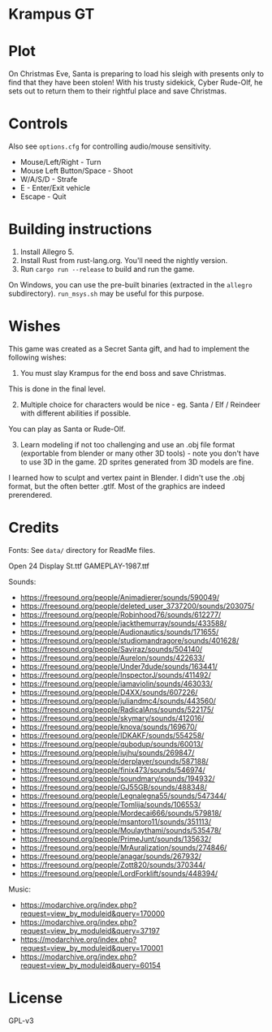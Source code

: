 # Krampus GT

# Plot

On Christmas Eve, Santa is preparing to load his sleigh with presents only to
find that they have been stolen! With his trusty sidekick, Cyber Rude-Olf, he
sets out to return them to their rightful place and save Christmas.

# Controls

Also see `options.cfg` for controlling audio/mouse sensitivity.
- Mouse/Left/Right - Turn
- Mouse Left Button/Space - Shoot
- W/A/S/D - Strafe
- E - Enter/Exit vehicle
- Escape - Quit

# Building instructions

1. Install Allegro 5.
2. Install Rust from rust-lang.org. You'll need the nightly version.
3. Run `cargo run --release` to build and run the game.

On Windows, you can use the pre-built binaries (extracted in the `allegro`
subdirectory). `run_msys.sh` may be useful for this purpose.

# Wishes

This game was created as a Secret Santa gift, and had to implement the 
following wishes:

1. You must slay Krampus for the end boss and save Christmas.

This is done in the final level.

2. Multiple choice for characters would be nice - eg. Santa / Elf / Reindeer 
with different abilities if possible.

You can play as Santa or Rude-Olf.

3. Learn modeling if not too challenging and use an .obj file format 
(exportable from blender or many other 3D tools) - note you don't have to use 
3D in the game. 2D sprites generated from 3D models are fine.

I learned how to sculpt and vertex paint in Blender. I didn't use the .obj 
format, but the often better .gtlf. Most of the graphics are indeed prerendered.

# Credits

Fonts: See `data/` directory for ReadMe files.

Open 24 Display St.ttf
GAMEPLAY-1987.ttf


Sounds:

* https://freesound.org/people/Animadierer/sounds/590049/
* https://freesound.org/people/deleted_user_3737200/sounds/203075/
* https://freesound.org/people/Robinhood76/sounds/612277/
* https://freesound.org/people/jackthemurray/sounds/433588/
* https://freesound.org/people/Audionautics/sounds/171655/
* https://freesound.org/people/studiomandragore/sounds/401628/
* https://freesound.org/people/Saviraz/sounds/504140/
* https://freesound.org/people/Aurelon/sounds/422633/
* https://freesound.org/people/Under7dude/sounds/163441/
* https://freesound.org/people/InspectorJ/sounds/411492/
* https://freesound.org/people/iamaviolin/sounds/463033/
* https://freesound.org/people/D4XX/sounds/607226/
* https://freesound.org/people/juliandmc4/sounds/443560/
* https://freesound.org/people/RadicalAns/sounds/522175/
* https://freesound.org/people/skymary/sounds/412016/
* https://freesound.org/people/knova/sounds/169670/
* https://freesound.org/people/IDKAKF/sounds/554258/
* https://freesound.org/people/qubodup/sounds/60013/
* https://freesound.org/people/iujhu/sounds/269847/
* https://freesound.org/people/derplayer/sounds/587188/
* https://freesound.org/people/finix473/sounds/546974/
* https://freesound.org/people/soundmary/sounds/194932/
* https://freesound.org/people/GJ55GB/sounds/488348/
* https://freesound.org/people/Legnalegna55/sounds/547344/
* https://freesound.org/people/Tomlija/sounds/106553/
* https://freesound.org/people/Mordecai666/sounds/579818/
* https://freesound.org/people/msantoro11/sounds/351113/
* https://freesound.org/people/Moulaythami/sounds/535478/
* https://freesound.org/people/PrimeJunt/sounds/135632/
* https://freesound.org/people/MrAuralization/sounds/274846/
* https://freesound.org/people/anagar/sounds/267932/
* https://freesound.org/people/Zott820/sounds/370344/
* https://freesound.org/people/LordForklift/sounds/448394/

Music:

* https://modarchive.org/index.php?request=view_by_moduleid&query=170000
* https://modarchive.org/index.php?request=view_by_moduleid&query=37197
* https://modarchive.org/index.php?request=view_by_moduleid&query=170001
* https://modarchive.org/index.php?request=view_by_moduleid&query=60154

# License

GPL-v3
